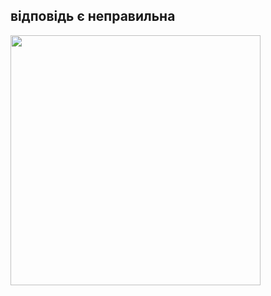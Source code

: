  <html>
   <head>
<link rel="dfalsesheet" type="text/css" href="dfalse.css" />
   </head>
  <heder>
   <p><h2>відповідь є неправильна </h2></p>
  </heder>
   <body>
 <nav><img src="https://img1.freepng.ru/20180602/yhs/kisspng-x-mark-check-mark-clip-art-wrong-sign-5b12e998146908.5228155015279661040836.jpg"with="400px"height="400px"/></nav>
   </body>
</html>
